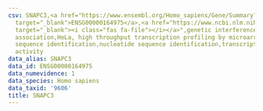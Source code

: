 ```yaml
---
csv: SNAPC3,<a href="https://www.ensembl.org/Homo_sapiens/Gene/Summary?db=core;g=ENSG00000164975"
  target="_blank">ENSG00000164975</a>,<a href="https://www.ncbi.nlm.nih.gov/pubmed/17216044"
  target="_blank"><i class="fas fa-file"></i></a>",genetic interference,functional
  association,HeLa, high throughput transcription profiling by microarray,nucleotide
  sequence identification,nucleotide sequence identification,transcriptional regulation,down-regulates
  activity
data_alias: SNAPC3
data_id: ENSG00000164975
data_numevidence: 1
data_species: Homo sapiens
data_taxid: '9606'
title: SNAPC3
---
```


